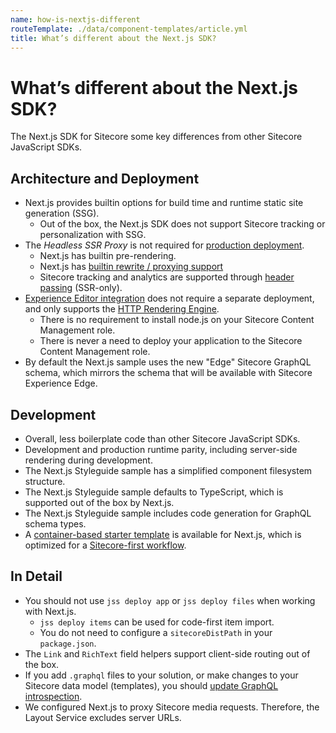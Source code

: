 ```yaml
---
name: how-is-nextjs-different
routeTemplate: ./data/component-templates/article.yml
title: What’s different about the Next.js SDK?
---
```

# What’s different about the Next.js SDK?
The Next.js SDK for Sitecore some key differences from other Sitecore JavaScript SDKs.

## Architecture and Deployment
* Next.js provides builtin options for build time and runtime static site generation (SSG).
  * Out of the box, the Next.js SDK does not support Sitecore tracking or personalization with SSG.
* The _Headless SSR Proxy_ is not required for [production deployment](../../deploying-to-production/deployment-options/en.md).
  * Next.js has builtin pre-rendering.
  * Next.js has [builtin rewrite / proxying support](https://nextjs.org/docs/api-reference/next.config.js/rewrites#rewriting-to-an-external-url) 
  * Sitecore tracking and analytics are supported through [header passing](../../tracking-and-analytics/overview/en.md) (SSR-only).
* [Experience Editor integration](../../experience-editor/walkthrough/en.md) does not require a separate deployment, and only supports the [HTTP Rendering Engine](../../fundamentals/services/view-engine/en.md#http-rendering-engine).
  * There is no requirement to install node.js on your Sitecore Content Management role.
  * There is never a need to deploy your application to the Sitecore Content Management role.
* By default the Next.js sample uses the new "Edge" Sitecore GraphQL schema, which mirrors the schema that will be available with Sitecore Experience Edge.

## Development
* Overall, less boilerplate code than other Sitecore JavaScript SDKs.
* Development and production runtime parity, including server-side rendering during development.
* The Next.js Styleguide sample has a simplified component filesystem structure.
* The Next.js Styleguide sample defaults to TypeScript, which is supported out of the box by Next.js.
* The Next.js Styleguide sample includes code generation for GraphQL schema types.
* A [container-based starter template](../../getting-started/walkthrough-dotnetnew/en.md) is available for Next.js, which is optimized for a [Sitecore-first workflow](../../../fundamentals/dev-workflows/sitecore-first/en.md).

## In Detail
* You should not use `jss deploy app` or `jss deploy files` when working with Next.js.
  * `jss deploy items` can be used for code-first item import.
  * You do not need to configure a `sitecoreDistPath` in your `package.json`.
* The `Link` and `RichText` field helpers support client-side routing out of the box.
* If you add `.graphql` files to your solution, or make changes to your Sitecore data model (templates), you should [update GraphQL introspection](../../graphql/sample-app/en.md).
* We configured Next.js to proxy Sitecore media requests. Therefore, the Layout Service excludes server URLs.